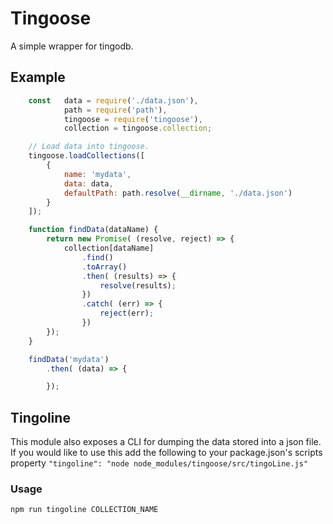 # Tingoose
A simple wrapper for tingodb.

## Example
```javascript
    const   data = require('./data.json'),
            path = require('path'),
            tingoose = require('tingoose'),
            collection = tingoose.collection;

    // Load data into tingoose.
    tingoose.loadCollections([
        {
            name: 'mydata',
            data: data,
            defaultPath: path.resolve(__dirname, './data.json')
        }
    ]);

    function findData(dataName) {
        return new Promise( (resolve, reject) => {
            collection[dataName]
                .find()
                .toArray()
                .then( (results) => {
                    resolve(results);
                })
                .catch( (err) => {
                    reject(err);
                })
        });
    }

    findData('mydata')
        .then( (data) => {

        });

```

## Tingoline

This module also exposes a CLI for dumping the data stored into a json file.
If you would like to use this add the following to your package.json's scripts property
`"tingoline": "node node_modules/tingoose/src/tingoLine.js"`

### Usage
`npm run tingoline COLLECTION_NAME`
